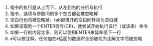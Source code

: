 1. 指令的执行是从上而下、从左到右的分析与执行
2. 指令、选项与参数间的多个空白都会被忽略掉
3. 空白行也将被忽略掉，tab键推开的空白同样视为空白键
4. 如果读取到一个ENTER符号(CR)，就尝试开始执行该行（或该串）命令
5. 如果一行的内容太多，则可以使用ENTER来延伸至下一行
6. `#`可以做注释，任何加在`#`后面的数据将全部被视为注解文字而被忽略